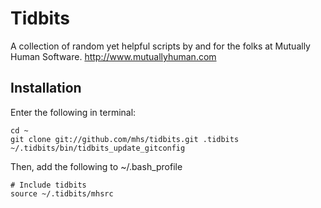 Tidbits
=============

A collection of random yet helpful scripts by and for the folks at Mutually Human Software. http://www.mutuallyhuman.com


Installation
-----------

Enter the following in terminal:

	cd ~
	git clone git://github.com/mhs/tidbits.git .tidbits
	~/.tidbits/bin/tidbits_update_gitconfig

Then, add the following to ~/.bash_profile

	# Include tidbits
	source ~/.tidbits/mhsrc


